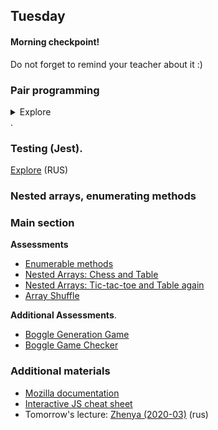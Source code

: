 ## Tuesday

#### Morning checkpoint!

Do not forget to remind your teacher about it :)

### Pair programming
<details>

<summary>
Explore
</summary>

https://habr.com/en/post/151563/  (rus)

**Instruction**.
1. Work in the same repository fork. The partner must be added to the collaborators of the repository.
2. You should change roles on a timer every 30 minutes
Use 1 computer and monitor (the second one should be switched off, otherwise you can distract yourself and start working solo).
3. Agree on lunch time. During this time you should not work alone, but wait for a partner.
4. Swap the Driver and Navigator roles.
5. *At the end of paired programming, give feedback on what is worth improving next time.*

**Benefits of pair programming:**
1. **Sharing the experience:** It often happens that, working in pair, you learn about a couple of new hotkeys or some interesting utilities to speed up your work. In any case, by observing how other students program, you are constantly learning yourself.
2. **Enlarging knowledge about the system:** Constant changing partners for pair programming entails enlarging the knowledge about different parts of the system within the team. This lets you understand how the system develops, improve its design, and helps not to duplicate logic.
3. **Collective ownership of the code:** When everyone participates in writing all parts of the system, there never can appear any case of personal ownership of a class or assembly.
4. **Mentoring:** We all have been beginners in programming. As practice has shown, the easiest infusion into a project comes from pair programming.
5. **More communication:**Communication within the team helps to build trust. Stand-ups and retrospectives can contribute some communication into our daily work, but it can't be compared with the prospects of pair programming.
6. **Coding standards:** Working in pairs, constantly passing the keyboard and swapping pairs, programmers spread the knowledge about the coding standards applied in the project. No longer you'll need to implement some automatic tools to check the code quality.
7. **Improving discipline:** Working in pairs, you tend to demonstrate your interest and skills to the partner. And in this case it's pretty hard to get destructed and switch to social media and funny pictures instead working.
8. **Flow Pairing:** One programmer may ask the other "What are we working on now?" and they both begin to immerse themselves in the task. This approach can lead to flow state pairing, which remarkably increases the productivity.
9. **Fewer interruptions:**As a pair, you have fewer interruptions from some outside factors, since two people's time is more valuable than one person's time, your work becomes twice as valuable.

**Anti-patterns in pair programming**.
1. **Watch the Master:** This happens when there is a developer in the pair who considers (or even is) a guru in his or her field. The less experienced developer's questions about the code generated by Master go unanswered. Master may constantly send his partner to Google to read. The Master doesn't hurry to give the keyboard to his partner, and when the latter gets his hands on it, the Master loses all interest in the process.
2. **Dictator:** One of the developers in the pair always takes a tough ultimatum position on all decisions that relate to current tasks. In such a situation, there can be no question of mutual assistance or learning in pairs.
3. **Go get coffee:** The pair is working at the computer. One of the developers picks up a keyboard and starts writing code. He says to his partner, "While I'm doing this, please, go and get us some coffee." This violates the basic idea of mutual involvement of the both developers into the process.
4. ** Silent partners:** Partners don't communicate with each other and don't comment on their actions and decisions as they go along. With no feedback the meaning of the pairing is lost.
5. **Separating tasks at the same table:** Developers stay in pairs, take two computers at the same table (desktop and laptop), and start working in parallel.
6. ** Uncomfortable sitting:** The most common cause of fatigue during working in pairs is an uncomfortable position of the keyboard and monitor for whoever is now the "Driver". When the keyboard is passed from one developer to the other, the new Driver does not move to the center of the desk, but bends over to the keyboard, thus making it difficult for him or her to work.
7. **Partner is busy minding his own business:** One partner is moving away from his place of work, checking his email e.t.c. while working in pairs.
8. **Own environment settings:** Every time the control is directed from one partner to the other, the environment is reconfigured: bookmarks, font, etc.
9. **Different style:** Each partner adheres to its own coding standards, which causes heated discussions and terribly formatted code.

</details>.


### Testing (Jest).

[Explore](https://github.com/Elbrus-Bootcamp/manuals/blob/master/jasmine.md) (RUS)

### Nested arrays, enumerating methods
### Main section

**Assessments**
- [Enumerable methods](https://github.com/Elbrus-Bootcamp/core-js-enumerable-methods/tree/master-eng)
- [Nested Arrays: Chess and Table](https://github.com/Elbrus-Bootcamp/core-js-nested-arrays-chess/tree/master-eng)
- [Nested Arrays: Tic-tac-toe and Table again](https://github.com/Elbrus-Bootcamp/core-js-nested-arrays-tic-tac-toe/tree/master-eng)
- [Array Shuffle](https://github.com/Elbrus-Bootcamp/shuffle-challenge/tree/master-eng)


**Additional Assessments**.
- [Boggle Generation Game](https://github.com/Elbrus-Bootcamp/extra-nested-arrays-boggle-1-board-generation/tree/master-eng)
- [Boggle Game Checker](https://github.com/Elbrus-Bootcamp/extra-nested-arrays-boggle-2-word-checker/tree/master-eng)

### Additional materials

- [Mozilla documentation](https://developer.mozilla.org/en/docs/Web/JavaScript)
- [Interactive JS cheat sheet](https://htmlcheatsheet.com/js)
- Tomorrow's lecture: [Zhenya (2020-03)](https://www.youtube.com/watch?v=CuZTWdUnwMw&list=PL8NGcSL3ZP--IPOAADXlCXObb3cbrYioH&index=2) (rus)
